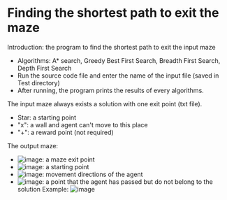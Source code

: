 # Finding the shortest path to exit the maze 

Introduction: the program to find the shortest path to exit the input maze 
- Algorithms: A* search, Greedy Best First Search, Breadth First Search, Depth First Search
- Run the source code file and enter the name of the input file (saved in Test directory)
- After running, the program prints the results of every algorithms.

The input maze always exists a solution with one exit point (txt file).
  - Star: a starting point
  - "x": a wall and agent can't move to this place
  - "+": a reward point (not required)

The output maze:
  - ![image](https://user-images.githubusercontent.com/57101343/177958833-daf3a212-0c97-4602-a760-ac9dbdfd6d44.png): a maze exit point
  - ![image](https://user-images.githubusercontent.com/57101343/177959046-bd6bd876-3a6c-435e-bc82-89daaf2db9e0.png): a starting point
  - ![image](https://user-images.githubusercontent.com/57101343/177959118-d2d813a4-c949-4ebd-b4fa-3bb44a434829.png): movement directions of the agent
  - ![image](https://user-images.githubusercontent.com/57101343/177959233-e8530024-9e1b-4290-87d6-79a12c897a58.png): a point that the agent has passed but do not belong to the solution
Example:
![image](https://user-images.githubusercontent.com/57101343/177967618-2561b291-e652-45f3-af47-6e8425775805.png)




  

